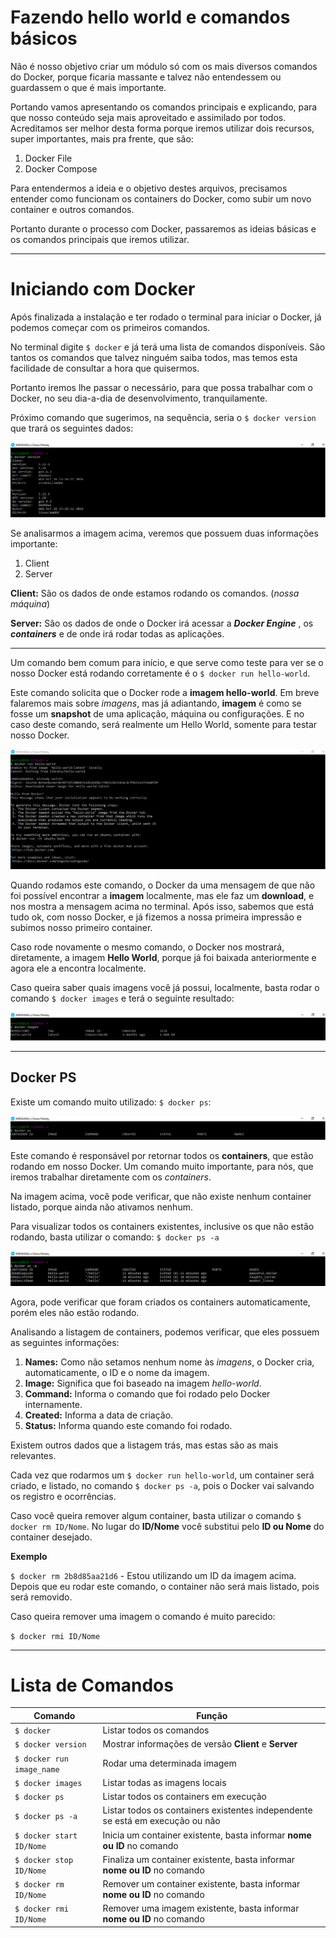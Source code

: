 # Fazendo hello world e comandos básicos

Não é nosso objetivo criar um módulo só com os mais diversos comandos do Docker, porque ficaria massante e talvez não entendessem ou guardassem o que é mais importante.

Portando vamos apresentando os comandos principais e explicando, para que nosso conteúdo seja mais aproveitado e assimilado por todos. Acreditamos ser melhor desta forma porque iremos utilizar dois recursos, super importantes, mais pra frente, que são:

1. Docker File
2. Docker Compose

Para entendermos a ideia e o objetivo destes arquivos, precisamos entender como funcionam os containers do Docker, como subir um novo container e outros comandos.

Portanto durante o processo com Docker, passaremos as ideias básicas e os comandos principais que iremos utilizar.

***

# Iniciando com Docker

Após finalizada a instalação e ter rodado o terminal para iniciar o Docker, já podemos começar com os primeiros comandos.

No terminal digite `$ docker` e já terá uma lista de comandos disponíveis. São tantos os comandos que talvez ninguém saiba todos, mas temos esta facilidade de consultar a hora que quisermos.

Portanto iremos lhe passar o necessário, para que possa trabalhar com o Docker, no seu dia-a-dia de desenvolvimento, tranquilamente.

Próximo comando que sugerimos, na sequência, seria o `$ docker version` que trará os seguintes dados:

![Docker Version](./images/docker-version-command.png "Docker Version Command")

Se analisarmos a imagem acima, veremos que possuem duas informações importante:

1. Client
2. Server

**Client:** São os dados de onde estamos rodando os comandos. (_nossa máquina_)

**Server:** São os dados de onde o Docker irá acessar a **_Docker Engine_** , os **_containers_** e de onde irá rodar todas as aplicações.

***

Um comando bem comum para início, e que serve como teste para ver se o nosso Docker está rodando corretamente é o `$ docker run hello-world`.

Este comando solicita que o Docker rode a **imagem hello-world**. Em breve falaremos mais sobre _imagens_, mas já adiantando, **imagem** é como se fosse um **snapshot** de uma aplicação, máquina ou configurações. E no caso deste comando, será realmente um Hello World, somente para testar nosso Docker.

![Docker Hello World](./images/docker-hello-world.png "Hello World")

Quando rodamos este comando, o Docker da uma mensagem de que não foi possível encontrar a **imagem** localmente, mas ele faz um **download**, e nos mostra a mensagem acima no terminal. Após isso, sabemos que está tudo ok, com nosso Docker, e já fizemos a nossa primeira impressão e subimos nosso primeiro container.

Caso rode novamente o mesmo comando, o Docker nos mostrará, diretamente, a imagem **Hello World**, porque já foi baixada anteriormente e agora ele a encontra localmente.

Caso queira saber quais imagens você já possui, localmente, basta rodar o comando `$ docker images` e terá o seguinte resultado:

![Docker Images](./images/docker-images.png "Docker Imagens")

***

## Docker PS

Existe um comando muito utilizado: `$ docker ps`:

![Docker ps](./images/docker-ps.png "Docker ps")

Este comando é responsável por retornar todos os **containers**, que estão rodando em nosso Docker. Um comando muito importante, para nós, que iremos trabalhar diretamente com os _containers_.

Na imagem acima, você pode verificar, que não existe nenhum container listado, porque ainda não ativamos nenhum.

Para visualizar todos os containers existentes, inclusive os que não estão rodando, basta utilizar o comando: `$ docker ps -a`

![Docker ps -a](./images/docker-ps-a.png "Docker ps -a")

Agora, pode verificar que foram criados os containers automaticamente, porém eles não estão rodando.

Analisando a listagem de containers, podemos verificar, que eles possuem as seguintes informações:

1. **Names:** Como não setamos nenhum nome às _imagens_, o Docker cria, automaticamente, o ID e o nome da imagem.
2. **Image:** Significa que foi baseado na imagem _hello-world_.
3. **Command:** Informa o comando que foi rodado pelo Docker internamente.
4. **Created:** Informa a data de criação.
5. **Status:** Informa quando este comando foi rodado.

Existem outros dados que a listagem trás, mas estas são as mais relevantes.

Cada vez que rodarmos um `$ docker run hello-world`, um container será criado, e listado, no comando `$ docker ps -a`, pois o Docker vai salvando os registro e ocorrências.

Caso você queira remover algum container, basta utilizar o comando `$ docker rm ID/Nome`. No lugar do **ID/Nome** você substitui pelo **ID ou Nome** do container desejado.

**Exemplo**

`$ docker rm 2b8d85aa21d6` - Estou utilizando um ID da imagem acima. Depois que eu rodar este comando, o container não será mais listado, pois será removido.

Caso queira remover uma imagem o comando é muito parecido:

`$ docker rmi ID/Nome`

***

# Lista de Comandos

Comando | Função
------------ | ------------
`$ docker` | Listar todos os comandos
`$ docker version` | Mostrar informações de versão **Client** e **Server**
`$ docker run image_name` | Rodar uma determinada imagem
`$ docker images` | Listar todas as imagens locais
`$ docker ps` | Listar todos os containers em execução
`$ docker ps -a` | Listar todos os containers existentes independente se está em execução ou não
`$ docker start ID/Nome` | Inicia um container existente, basta informar **nome ou ID** no comando
`$ docker stop ID/Nome` | Finaliza um container existente, basta informar **nome ou ID** no comando
`$ docker rm ID/Nome` | Remover um container existente, basta informar **nome ou ID** no comando
`$ docker rmi ID/Nome` | Remover uma imagem existente, basta informar **nome ou ID** no comando